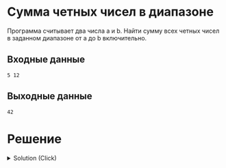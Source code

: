 # Сумма четных чисел в диапазоне

Программа считывает два числа a и b. Найти сумму всех четных чисел в заданном диапазоне от a до b включительно.

## Входные данные

```
5 12
```

## Выходные данные

```
42
```


# Решение
<details>
<summary>Solution (Click) </summary>

```go
package main

import "fmt"

func main() {
	var a, b int
	fmt.Scan(&a, &b) // два числа a и b через пробел или Enter

	if a > b { // если первое число больше второго, меняем местами
		a, b = b, a
	}

	sum := 0
	for i := a; i <= b; i++ { // <= чтобы включить b (важно!)
		if i%2 == 0 {
			sum += i
		}
	}

	fmt.Println(sum)
}
```
</details> 